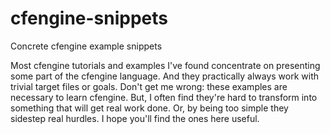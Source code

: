 # cfengine-snippets
Concrete cfengine example snippets

Most cfengine tutorials and examples I've found concentrate on presenting some part of the cfengine language. And they
practically always work with trivial target files or goals. Don't get me wrong: these examples are necessary to learn cfengine.
But, I often find they're hard to transform into something that will get real work done. Or, by being too simple they
sidestep real hurdles. I hope you'll find the ones here useful.

